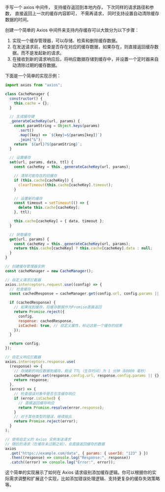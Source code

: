 手写一个 axios 中间件， 支持缓存返回到本地内存， 下次同样的请求路径和参数， 直接返回上一次的缓存内容即可， 不需再请求， 同时支持设置自动清除缓存数据的时间。

创建一个简单的 Axios 中间件来支持内存缓存可以大致分为以下步骤：

1. 实现一个缓存管理器，可以存储、检索和删除缓存数据。
2. 在发送请求前，检查是否存在对应的缓存数据，如果存在，则直接返回缓存数据，而不是发起新的请求。
3. 在接收到新的请求响应后，将响应数据存储到缓存中，并设置一个定时器来自动清除过期的缓存数据。

下面是一个简单的实现示例：

```js
import axios from "axios";

class CacheManager {
  constructor() {
    this.cache = {};
  }

  // 生成缓存键
  _generateCacheKey(url, params) {
    const paramString = Object.keys(params)
      .sort()
      .map((key) => `${key}=${params[key]}`)
      .join("&");
    return `${url}?${paramString}`;
  }

  // 设置缓存
  set(url, params, data, ttl) {
    const cacheKey = this._generateCacheKey(url, params);

    // 清除可能存在的旧缓存
    if (this.cache[cacheKey]) {
      clearTimeout(this.cache[cacheKey].timeout);
    }

    // 设置新的缓存
    const timeout = setTimeout(() => {
      delete this.cache[cacheKey];
    }, ttl);

    this.cache[cacheKey] = { data, timeout };
  }

  // 获取缓存
  get(url, params) {
    const cacheKey = this._generateCacheKey(url, params);
    return this.cache[cacheKey] ? this.cache[cacheKey].data : null;
  }
}

// 创建缓存管理器实例
const cacheManager = new CacheManager();

// 自定义请求拦截器
axios.interceptors.request.use((config) => {
  // 检查缓存
  const cachedResponse = cacheManager.get(config.url, config.params || {});

  if (cachedResponse) {
    // 如果找到缓存，将缓存数据作为Promise直接返回
    return Promise.reject({
      config,
      response: cachedResponse,
      isCached: true, // 自定义属性，标记这是一个缓存的结果
    });
  }

  return config;
});

// 自定义响应拦截器
axios.interceptors.response.use(
  (response) => {
    // 存储新的响应数据到缓存。假设 TTL（生存时间）为 1 分钟（60000 毫秒）
    cacheManager.set(response.config.url, response.config.params || {}, response, 60000);
    return response;
  },
  (error) => {
    // 检查错误对象中是否包含缓存响应
    if (error.isCached) {
      // 直接返回缓存响应
      return Promise.resolve(error.response);
    }
    // 对于其他类型的错误，继续抛出
    return Promise.reject(error);
  }
);

// 使用自定义的 Axios 实例发送请求
// 随后的请求（在缓存未过期之前），会直接返回缓存的数据
axios
  .get("https://example.com/data", { params: { userId: "123" } })
  .then((response) => console.log("Response:", response))
  .catch((error) => console.log("Error:", error));
```

这个简单的实现展示了如何在 Axios 请求级别添加缓存逻辑。你可以根据你的实际需求调整和扩展这个实现，比如添加错误处理逻辑、支持更复杂的缓存失效策略等。
